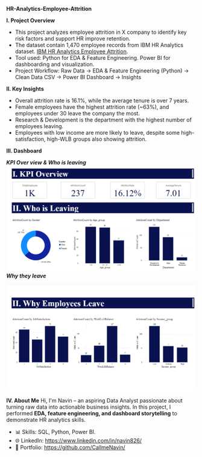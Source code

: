 **HR-Analytics-Employee-Attrition**

**I. Project Overview**
- This project analyzes employee attrition in X company to identify key risk factors and support HR improve retention.
- The dataset contain 1,470 employee records from IBM HR Analytics dataset.
[IBM HR Analytics Employee Attrition](https://www.kaggle.com/datasets/pavansubhasht/ibm-hr-analytics-attrition-dataset).
- Tool used: Python for EDA & Feature Engineering. Power BI for dashboarding and visualization.
- Project Workflow: Raw Data → EDA & Feature Engineering (Python) → Clean Data CSV → Power BI Dashboard → Insights
  
**II. Key Insights**
- Overall attrition rate is 16.1%, while the average tenure is over 7 years.  
- Female employees have the highest attrition rate (~63%), and employees under 30 leave the company the most.  
- Research & Development is the department with the highest number of employees leaving.  
- Employees with low income are more likely to leave, despite some high-satisfaction, high-WLB groups also showing attrition.

**III. Dashboard**

_**KPI Over view & Who is leaving**_
![Dashboard Page 1](Dashboard/Page1.png)
_**Why they leave**_

![Dashboard Page 2](Dashboard/Page2.png)

**IV. About Me**
Hi, I'm Navin – an aspiring Data Analyst passionate about turning raw data into actionable business insights.
In this project, I performed **EDA, feature engineering, and dashboard storytelling** to demonstrate HR analytics skills.  
- 📊 Skills: SQL, Python, Power BI.  
- 🌐 LinkedIn: https://www.linkedin.com/in/navin826/
- 📂 Portfolio: https://github.com/CallmeNavin/  
